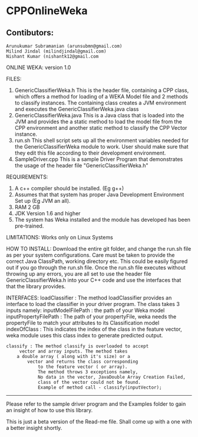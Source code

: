# CPPOnlineWeka
Contibutors:
------------
    Arunukumar Subramanian (arunsubmn@gmail.com)
    Milind Jindal (milindjindal@gmail.com)
    Nishant Kumar (nishantk12@gmail.com
 
ONLINE WEKA:
version 1.0
 
 
FILES:
1. GenericClassifierWeka.h
    This is the header file, containing a CPP class, which offers a method for loading of a WEKA Model file and 2 methods to classify instances.
    The containing class creates a JVM environment and executes the GenericClassifierWeka.java class
2. GenericClassifierWeka.java
    This is a Java class that is loaded into the JVM and provides the a static method to load the model file from the CPP environment and another static method to classify the CPP Vector instance.
3. run.sh
	This shell script sets up all the environment variables needed for the GenericClassifierWeka module to work. User should make sure that they edit
	this file according to their development environment.	
4. SampleDriver.cpp
	This is a sample Driver Program that demonstrates the usage of the header file "GenericClassifierWeka.h"
	
REQUIREMENTS:
1. A c++ compiler should be installed. (Eg g++)
2. Assumes that that system has proper Java Development Environment Set up (Eg JVM an all).
3. RAM 2 GB
4. JDK Version 1.6 and higher
5. The system has Weka installed and the module has developed has been pre-trained.

LIMITATIONS:
	Works only on Linux Systems
	
HOW TO INSTALL:
	Download the entire git folder, and change the run.sh file as per your system configurations.
	Care must be taken to provide the correct Java ClassPath, working directory etc. This could be easily 
	figured out if you go through the run.sh file. 
	Once the run.sh file executes without throwing up any errors, you are all set to use the header file 
	GenericClassifierWeka.h into your C++ code and use the interfaces that that the library provides.
	
INTERFACES:
	loadClassifier :  The method loadClassifier provides an interface to load the classifier
                      in your driver program. The class takes 3 inputs namely:
		              inputModelFilePath : the path of your Weka model 
                      inputPropertyFilePath : The path of your propertyFile, weka needs the propertyFile 
                      to match your attributes to its Classification model
                      indexOfClass : This indicates the index of the class in the feature vector, weka module uses 
                      this class index to generate predicted output.
	
	classify : The method classify is overloaded to accept 
		 vector and array inputs. The method takes
		a double array ( along with it's size) or a
	        vector and returns the class corresponding 
                to the feature vector ( or array).
                The method throws 3 exceptions namely,
                No data in the vector, JavaDouble Array Creation Failed,
                class of the vector could not be found.
                Example of method call - classify(inputVector);
------------------------------------------------------------------------------------------------------------
Please refer to the sample driver program and the Examples folder to gain an insight
of how to use this library.
	
This is just a beta version of the Read-me file. Shall come up with a one
with a better insight shortly.
